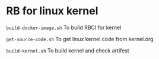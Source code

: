 # RB for linux kernel

`build-docker-image.sh` To build RBCI for kernel

`get-source-code.sh` To get linux kernel code from kernel.org

`build-kernel.sh` To build kernel and check artifest